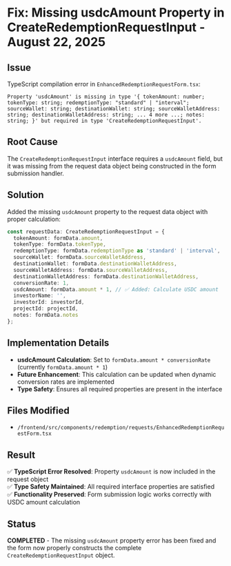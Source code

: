 # Fix: Missing usdcAmount Property in CreateRedemptionRequestInput - August 22, 2025

## Issue

TypeScript compilation error in `EnhancedRedemptionRequestForm.tsx`:

```
Property 'usdcAmount' is missing in type '{ tokenAmount: number; tokenType: string; redemptionType: "standard" | "interval"; sourceWallet: string; destinationWallet: string; sourceWalletAddress: string; destinationWalletAddress: string; ... 4 more ...; notes: string; }' but required in type 'CreateRedemptionRequestInput'.
```

## Root Cause

The `CreateRedemptionRequestInput` interface requires a `usdcAmount` field, but it was missing from the request data object being constructed in the form submission handler.

## Solution

Added the missing `usdcAmount` property to the request data object with proper calculation:

```typescript
const requestData: CreateRedemptionRequestInput = {
  tokenAmount: formData.amount,
  tokenType: formData.tokenType,
  redemptionType: formData.redemptionType as 'standard' | 'interval',
  sourceWallet: formData.sourceWalletAddress,
  destinationWallet: formData.destinationWalletAddress,
  sourceWalletAddress: formData.sourceWalletAddress,
  destinationWalletAddress: formData.destinationWalletAddress,
  conversionRate: 1,
  usdcAmount: formData.amount * 1, // ✅ Added: Calculate USDC amount
  investorName: '',
  investorId: investorId,
  projectId: projectId,
  notes: formData.notes
};
```

## Implementation Details

- **usdcAmount Calculation**: Set to `formData.amount * conversionRate` (currently `formData.amount * 1`)
- **Future Enhancement**: This calculation can be updated when dynamic conversion rates are implemented
- **Type Safety**: Ensures all required properties are present in the interface

## Files Modified

- `/frontend/src/components/redemption/requests/EnhancedRedemptionRequestForm.tsx`

## Result

✅ **TypeScript Error Resolved**: Property `usdcAmount` is now included in the request object  
✅ **Type Safety Maintained**: All required interface properties are satisfied  
✅ **Functionality Preserved**: Form submission logic works correctly with USDC amount calculation

## Status

**COMPLETED** - The missing `usdcAmount` property error has been fixed and the form now properly constructs the complete `CreateRedemptionRequestInput` object.
